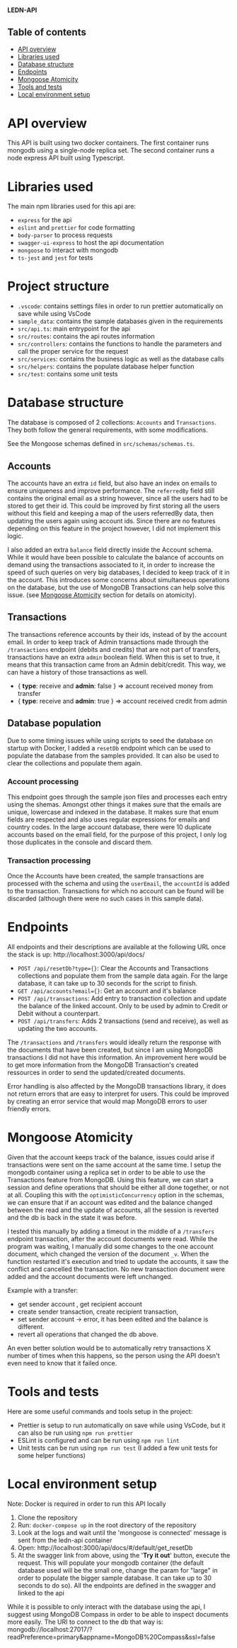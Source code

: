 #### LEDN-API

## Table of contents
- [API overview](#api-overview)
- [Libraries used](#libraries-used)
- [Database structure](#database-structure)
- [Endpoints](#endpoints)
- [Mongoose Atomicity](#mongoose-atomicity)
- [Tools and tests](#tools-and-tests)
- [Local environment setup](#local-environment-setup)

# API overview

This API is built using two docker containers. The first container runs mongodb using a single-node replica set. The second container runs a node express API built using Typescript.

# Libraries used

The main npm libraries used for this api are:
- `express` for the api
- `eslint` and `prettier` for code formatting
- `body-parser` to process requests
- `swagger-ui-express` to host the api documentation
- `mongoose` to interact with mongodb
- `ts-jest` and `jest` for tests

# Project structure

- `.vscode`: contains settings files in order to run prettier automatically on save while using VsCode
- `sample_data`: contains the sample databases given in the requirements
- `src/api.ts`: main entrypoint for the api
- `src/routes`: contains the api routes information
- `src/controllers`: contains the functions to handle the parameters and call the proper service for the request
- `src/services`: contains the business logic as well as the database calls
- `src/helpers`: contains the populate database helper function
- `src/test`: contains some unit tests

# Database structure

The database is composed of 2 collections: `Accounts` and `Transactions`. They both follow the general requirements, with some modifications.

See the Mongoose schemas defined in `src/schemas/schemas.ts`.

## Accounts

The accounts have an extra `id` field, but also have an index on emails to ensure uniqueness and improve performance. The `referredBy` field still contains the original email as a string however, since all the users had to be stored to get their id. This could be improved by first storing all the users without this field and keeping a map of the users referredBy data, then updating the users again using account ids. Since there are no features depending on this feature in the project however, I did not implement this logic.

I also added an extra `balance` field directly inside the Account schema. While it would have been possible to calculate the balance of accounts on demand using the transactions associated to it, in order to increase the speed of such queries on very big databases, I decided to keep track of it in the account. This introduces some concerns about simultaneous operations on the database, but the use of MongoDB Transactions can help solve this issue. (see [Mongoose Atomicity](#mongoose-atomicity) section for details on atomicity).

## Transactions

The transactions reference accounts by their ids, instead of by the account email.
In order to keep track of Admin transactions made through the `/transactions` endpoint (debits and credits) that are not part of transfers, transactions have an extra `admin` boolean field. When this is set to true, it means that this transaction came from an Admin debit/credit. This way, we can have a history of those transactions as well.

- { **type**: receive and **admin**: false } => account received money from transfer
- { **type**: receive and **admin**: true } => account received credit from admin

## Database population

Due to some timing issues while using scripts to seed the database on startup with Docker, I added a `resetDb` endpoint which can be used to populate the database from the samples provided. It can also be used to clear the collections and populate them again.

### Account processing

This endpoint goes through the sample json files and processes each entry using the shemas. Amongst other things it makes sure that the emails are unique, lowercase and indexed in the database. It makes sure that enum fields are respected and also uses regular expressions for emails and country codes. In the large account database, there were 10 duplicate accounts based on the email field, for the purpose of this project, I only log those duplicates in the console and discard them.

### Transaction processing

Once the Accounts have been created, the sample transactions are processed with the schema and using the `userEmail`, the `accountId` is added to the transaction. Transactions for which no account can be found will be discarded (although there were no such cases in this sample data).

# Endpoints

All endpoints and their descriptions are available at the following URL once the stack is up: http://localhost:3000/api/docs/

- `POST /api/resetDb?type={}`: Clear the Accounts and Transactions collections and populate them from the sample data again. For the large database, it can take up to 30 seconds for the script to finish.
- `GET /api/accounts?email={}`: Get an account and it's balance
- `POST /api/transactions`: Add entry to transaction collection and update the balance of the linked account. Only to be used by admin to Credit or Debit without a counterpart.
- `POST /api/transfers`: Adds 2 transactions (send and receive), as well as updating the two accounts.

The `/transactions` and `/transfers` would ideally return the response with the documents that have been created, but since I am using MongoDB transactions I did not have this information. An improvement here would be to get more information from the MongoDB Transaction's created ressources in order to send the updated/created documents.

Error handling is also affected by the MongoDB transactions library, it does not return errors that are easy to interpret for users. This could be improved by creating an error service that would map MongoDB errors to user friendly errors.

# Mongoose Atomicity

Given that the account keeps track of the balance, issues could arise if transactions were sent on the same account at the same time. I setup the mongodb container using a replica set in order to be able to use the Transactions feature from MongoDB. Using this feature, we can start a session and define operations that should be either all done together, or not at all. Coupling this with the `optimisticConcurrency` option in the schemas, we can ensure that if an account was edited and the balance changed between the read and the update of accounts, all the session is reverted and the db is back in the state it was before.

I tested this manually by adding a timeout in the middle of a `/transfers` endpoint transaction, after the account documents were read. While the program was waiting, I manually did some changes to the one account document, which changed the version of the document `_v`. When the function restarted it's execution and tried to update the accounts, it saw the conflict and cancelled the transaction. No new transaction document were added and the account documents were left unchanged.

Example with a transfer:

- get sender account , get recipient account
- create sender transaction, create recipient transaction,
- set sender account -> error, it has been edited and the balance is different.
- revert all operations that changed the db above.

An even better solution would be to automatically retry transactions X number of times when this happens, so the person using the API doesn't even need to know that it failed once.

# Tools and tests

Here are some useful commands and tools setup in the project:

- Prettier is setup to run automatically on save while using VsCode, but it can also be run using `npm run prettier`
- ESLint is configured and can be run using `npm run lint`
- Unit tests can be run using `npm run test` (I added a few unit tests for some helper functions)


# Local environment setup
Note: Docker is required in order to run this API locally
1. Clone the repository
2. Run: `docker-compose up` in the root directory of the repository
3. Look at the logs and wait until the 'mongoose is connected' message is sent from the ledn-api container
4. Open: http://localhost:3000/api/docs/#/default/get_resetDb
5. At the swagger link from above, using the '**Try it out**' button, execute the request. This will populate your mongodb container (the default database used will be the small one, change the param for "large" in order to populate the bigger sample database. It can take up to 30 seconds to do so).
All the endpoints are defined in the swagger and linked to the api

While it is possible to only interact with the database using the api, I suggest using MongoDB Compass in order to be able to inspect documents more easily. The URI to connect to the db that way is: mongodb://localhost:27017/?readPreference=primary&appname=MongoDB%20Compass&ssl=false

